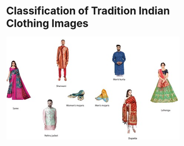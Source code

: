  Classification of Tradition Indian Clothing Images
==============================
![Clothes](images_for_readme/images.jpg)
